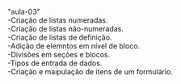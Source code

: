"aula-03" 
<br>
-Criação de listas numeradas.
<br>
-Criação de listas não-numeradas.
<br>
-Criação de listas de definição.
<br>
-Adição de elemntos em nível de bloco.
<br>
-Divisões em seções e blocos.
<br>
-Tipos de entrada de dados.
<br>
-Criação e maipulação de itens de um formulário.
<br>
